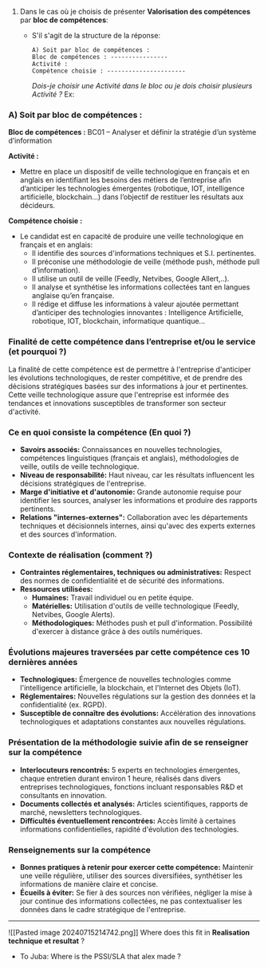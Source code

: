 1. Dans le cas où je choisis de présenter **Valorisation des compétences** par **bloc de compétences**:
	- S'il s'agit de la structure de la réponse:

	    ```
	    A) Soit par bloc de compétences :
		Bloc de compétences : ----------------
		Activité :
		Compétence choisie : ----------------------
		```
		*Dois-je choisir une Activité dans le bloc ou je dois choisir plusieurs Activité ?*
		Ex:
### A) Soit par bloc de compétences :
**Bloc de compétences :** BC01 – Analyser et définir la stratégie d’un système d’information

**Activité :**
- Mettre en place un dispositif de veille technologique en français et en anglais en identifiant les besoins des métiers de l’entreprise afin d’anticiper les technologies émergentes (robotique, IOT, intelligence artificielle, blockchain…) dans l’objectif de restituer les résultats aux décideurs.

**Compétence choisie :**
- Le candidat est en capacité de produire une veille technologique en français et en anglais:
  - Il identifie des sources d'informations techniques et S.I. pertinentes.
  - Il préconise une méthodologie de veille (méthode push, méthode pull d’information).
  - Il utilise un outil de veille (Feedly, Netvibes, Google Allert,..).
  - Il analyse et synthétise les informations collectées tant en langues anglaise qu’en française.
  - Il rédige et diffuse les informations à valeur ajoutée permettant d’anticiper des technologies innovantes : Intelligence Artificielle, robotique, IOT, blockchain, informatique quantique...

### Finalité de cette compétence dans l’entreprise et/ou le service (et pourquoi ?)
La finalité de cette compétence est de permettre à l'entreprise d'anticiper les évolutions technologiques, de rester compétitive, et de prendre des décisions stratégiques basées sur des informations à jour et pertinentes. Cette veille technologique assure que l'entreprise est informée des tendances et innovations susceptibles de transformer son secteur d'activité.

### Ce en quoi consiste la compétence (En quoi ?)
- **Savoirs associés:** Connaissances en nouvelles technologies, compétences linguistiques (français et anglais), méthodologies de veille, outils de veille technologique.
- **Niveau de responsabilité:** Haut niveau, car les résultats influencent les décisions stratégiques de l'entreprise.
- **Marge d'initiative et d'autonomie:** Grande autonomie requise pour identifier les sources, analyser les informations et produire des rapports pertinents.
- **Relations "internes-externes":** Collaboration avec les départements techniques et décisionnels internes, ainsi qu'avec des experts externes et des sources d'information.

### Contexte de réalisation (comment ?)
- **Contraintes réglementaires, techniques ou administratives:** Respect des normes de confidentialité et de sécurité des informations.
- **Ressources utilisées:**
  - **Humaines:** Travail individuel ou en petite équipe.
  - **Matérielles:** Utilisation d'outils de veille technologique (Feedly, Netvibes, Google Alerts).
  - **Méthodologiques:** Méthodes push et pull d'information. Possibilité d'exercer à distance grâce à des outils numériques.

### Évolutions majeures traversées par cette compétence ces 10 dernières années
- **Technologiques:** Émergence de nouvelles technologies comme l'intelligence artificielle, la blockchain, et l'Internet des Objets (IoT).
- **Réglementaires:** Nouvelles régulations sur la gestion des données et la confidentialité (ex. RGPD).
- **Susceptible de connaître des évolutions:** Accélération des innovations technologiques et adaptations constantes aux nouvelles régulations.

### Présentation de la méthodologie suivie afin de se renseigner sur la compétence
- **Interlocuteurs rencontrés:** 5 experts en technologies émergentes, chaque entretien durant environ 1 heure, réalisés dans divers entreprises technologiques, fonctions incluant responsables R&D et consultants en innovation.
- **Documents collectés et analysés:** Articles scientifiques, rapports de marché, newsletters technologiques.
- **Difficultés éventuellement rencontrées:** Accès limité à certaines informations confidentielles, rapidité d'évolution des technologies.

### Renseignements sur la compétence
- **Bonnes pratiques à retenir pour exercer cette compétence:** Maintenir une veille régulière, utiliser des sources diversifiées, synthétiser les informations de manière claire et concise.
- **Écueils à éviter:** Se fier à des sources non vérifiées, négliger la mise à jour continue des informations collectées, ne pas contextualiser les données dans le cadre stratégique de l'entreprise.



----
![[Pasted image 20240715214742.png]]
Where does this fit in **Realisation technique et resultat** ? 
- To Juba: Where is the PSSI/SLA that alex made ? 